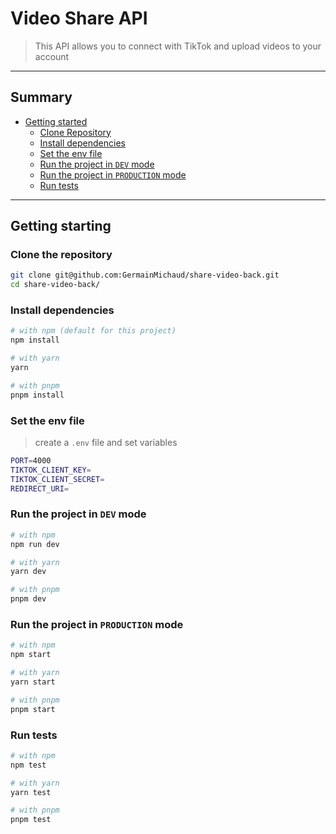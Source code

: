 # Video Share API

> This API allows you to connect with TikTok and upload videos to your account

---

## Summary

- [Getting started](#Getting-started)
  - [Clone Repository](#Clone-the-repository)
  - [Install dependencies](#Install-dependencies)
  - [Set the env file](#Set-the-env-file)
  - [Run the project in `DEV` mode](#Run-the-project-in-DEV-mode)
  - [Run the project in `PRODUCTION` mode](#Run-the-project-in-PRODUCTION-mode)
  - [Run tests](#Run-tests)

---

## Getting starting

### Clone the repository

```sh
git clone git@github.com:GermainMichaud/share-video-back.git
cd share-video-back/
```

### Install dependencies

```sh
# with npm (default for this project)
npm install

# with yarn
yarn

# with pnpm
pnpm install
```

### Set the env file

> create a `.env` file and set variables

```sh
PORT=4000
TIKTOK_CLIENT_KEY=
TIKTOK_CLIENT_SECRET=
REDIRECT_URI=
```

### Run the project in `DEV` mode

```sh
# with npm
npm run dev

# with yarn
yarn dev

# with pnpm
pnpm dev
```

### Run the project in `PRODUCTION` mode

```sh
# with npm
npm start

# with yarn
yarn start

# with pnpm
pnpm start
```

### Run tests

```sh
# with npm
npm test

# with yarn
yarn test

# with pnpm
pnpm test
```
